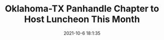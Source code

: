 ---
"title": "Oklahoma-TX Panhandle Chapter to Host Luncheon This Month"
"date": "2021-10-6 18:1:35"
"feed_name": "IADC"
"feed_website": "https://www.iadc.org/"
"feed_rss": "https://www.iadc.org/feed/"
"link": "https://www.iadc.org/drillbits/oklahoma-tx-panhandle-chapter-to-host-luncheon-this-month/"
"source": "None"
"file": "_posts/2021-1-1-aa9e15b7b96b3091409dd0307e7d8d3c06cad068.md"
"accident": "0"
"drilling": "0"
"dead": "0"
"injured": "0"
"arrested": "0"
"place": "unknown place"
"where": "unknown site"
"causes": "unknown"
"place_uri": "unknown place"
---